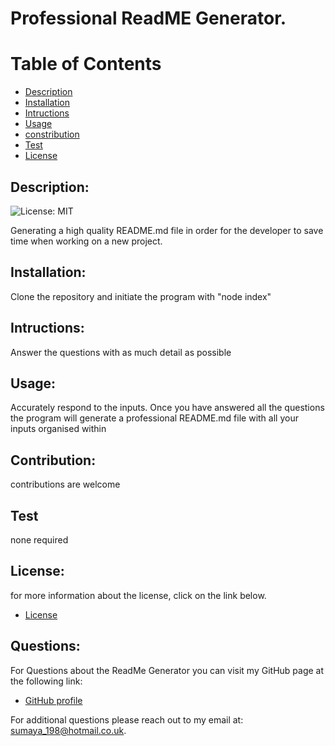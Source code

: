 # Professional ReadME Generator.
    
  # Table of Contents
   
  - [Description](#description)
  - [Installation](#installation)
  - [Intructions](#instructions)
  - [Usage](#usage)
  - [constribution](#contribution)
  - [Test](#test)
  - [License](#license)

## Description:
![License: MIT](https://img.shields.io/badge/License-MIT-yellow.svg "Liscense Badge")

  Generating a high quality README.md file in order for the developer to save time when working on a new project.

## Installation:
Clone the repository and initiate the program with "node index"

## Intructions:
Answer the questions with as much detail as possible

## Usage:
Accurately respond to the inputs. Once you have answered all the questions the program will generate a professional README.md file with all your inputs organised within

## Contribution:
contributions are welcome

## Test
none required

## License:
for more information about the license, click on the link below.
- [License](https://opensource.org/licenses/MIT)


## Questions:
  For Questions about the ReadMe Generator you can visit my GitHub page at the following link:
  - [GitHub profile](https://github.com/Sumaya198)

  For additional questions please reach out to my email at: sumaya_198@hotmail.co.uk.